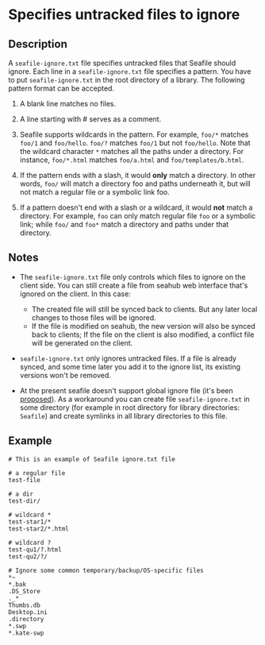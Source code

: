 # Specifies untracked files to ignore

## Description
A `seafile-ignore.txt` file specifies untracked files that Seafile should ignore.  Each line in a `seafile-ignore.txt` file specifies a pattern. You have to put `seafile-ignore.txt` in the root directory of a library. The following pattern format can be accepted.

1. A blank line matches no files.

1. A line starting with # serves as a comment.

1. Seafile supports wildcards in the pattern.  For example, `foo/*` matches `foo/1` and `foo/hello`.  `foo/?` matches `foo/1` but not `foo/hello`. Note that the wildcard character `*` matches all the paths under a directory. For instance, `foo/*.html` matches `foo/a.html` and `foo/templates/b.html`.

1. If the pattern ends with a slash, it would **only** match a directory.  In other words, `foo/` will match a directory foo and paths underneath it, but will not match a regular file or a symbolic link foo.

1. If a pattern doesn't end with a slash or a wildcard, it would **not** match a directory. For example, `foo` can only match regular file `foo` or a symbolic link; while `foo/` and `foo*` match a directory and paths under that directory.

## Notes
* The `seafile-ignore.txt` file only controls which files to ignore on the client side. You can still create a file from seahub web interface that's ignored on the client. In this case:
    - The created file will still be synced back to clients. But any later local changes to those files            will be ignored.
    - If the file is modified on seahub, the new version will also be synced back to clients; If the file on the client is also modified, a conflict file will be generated on the client.

* `seafile-ignore.txt` only ignores untracked files. If a file is already synced, and some time later you add it to the ignore list, its existing versions won't be removed.

* At the present seafile doesn't support global ignore file (it's been [proposed](https://github.com/haiwen/seafile/issues/561#issuecomment-37973230)). As a workaround you can create file `seafile-ignore.txt` in some directory (for example in root directory for library directories: `Seafile`) and create symlinks in all library directories to this file.

## Example

    # This is an example of Seafile ignore.txt file
    
    # a regular file
    test-file
    
    # a dir
    test-dir/
    
    # wildcard *
    test-star1/*
    test-star2/*.html
    
    # wildcard ?
    test-qu1/?.html
    test-qu2/?/
    
    # Ignore some common temporary/backup/OS-specific files
    *~
    *.bak
    .DS_Store
    ._*
    Thumbs.db
    Desktop.ini
    .directory
    *.swp
    *.kate-swp
